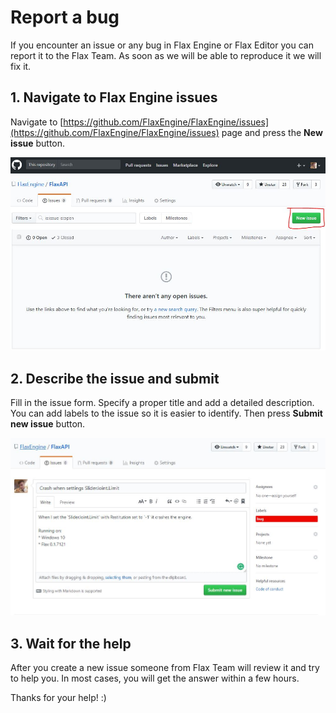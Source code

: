 # Report a bug

If you encounter an issue or any bug in Flax Engine or Flax Editor you can report it to the Flax Team. As soon as we will be able to reproduce it we will fix it.

## 1. Navigate to Flax Engine issues

Navigate to [https://github.com/FlaxEngine/FlaxEngine/issues](https://github.com/FlaxEngine/FlaxEngine/issues) page and press the **New issue** button.

![New Issue](media/new-issue.jpg)

## 2. Describe the issue and submit

Fill in the issue form. Specify a proper title and add a detailed description. You can add labels to the issue so it is easier to identify. Then press **Submit new issue** button.

![New Issue](media/issue-form.jpg)

## 3. Wait for the help

After you create a new issue someone from Flax Team will review it and try to help you. In most cases, you will get the answer within a few hours.

Thanks for your help! :)


